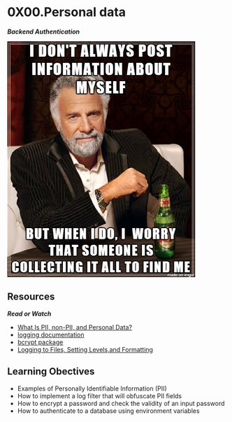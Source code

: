 # 0X00.Personal data

***Backend   Authentication***

![image](./5c48d4f6d4dd8081eb48.png)

## Resources

***Read or Watch***

- [What Is PII, non-PII, and Personal Data?](https://piwik.pro/blog/what-is-pii-personal-data/)
- [logging documentation](https://docs.python.org/3/library/logging.html)
- [bcrypt package](https://github.com/pyca/bcrypt/)
- [Logging to Files, Setting Levels,and Formatting](https://www.youtube.com/watch?v=-ARI4Cz-awo)

## Learning Obectives

- Examples of Personally Identifiable Information (PII)
- How to implement a log filter that will obfuscate PII fields
- How to encrypt a password and check the validity of an input password
- How to authenticate to a database using environment variables

